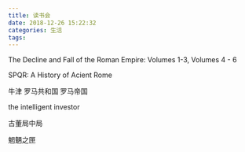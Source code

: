 ```yaml
---
title: 读书会
date: 2018-12-26 15:22:32
categories: 生活
tags:
---
```



The Decline and Fall of the Roman Empire: Volumes 1-3, Volumes 4 - 6

SPQR: A History of Acient Rome

牛津 罗马共和国 罗马帝国

the intelligent investor

古董局中局

魍魉之匣
